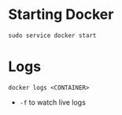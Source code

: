 # Starting Docker
`sudo service docker start`

# Logs
`docker logs <CONTAINER>`
 - `-f` to watch live logs